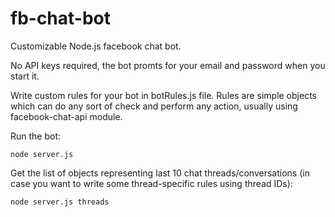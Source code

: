 # fb-chat-bot

Customizable Node.js facebook chat bot.

No API keys required, the bot promts for your email and password when you start it.

Write custom rules for your bot in botRules.js file. Rules are simple objects which can do any sort of check and perform any action, usually using facebook-chat-api module.

Run the bot:
```
node server.js
```

Get the list of objects representing last 10 chat threads/conversations (in case you want to write some thread-specific rules using thread IDs):
```
node server.js threads
```
